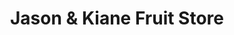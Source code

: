 ---
title: "Jason & Kiane Fruit Store"
url: /taguig/jason-and-kiane-fruit-store/
shop: greengrocer
---